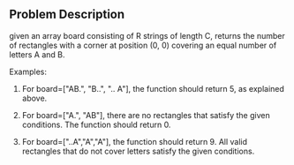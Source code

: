## Problem Description

given an array board consisting of R strings of length C, returns the number of rectangles with a corner at position (0, 0) covering an equal number of letters A and B.

Examples:

1. For board=["AB.", "B..", ".. A"], the function should return 5, as explained above.

2. For board=["A.", "AB"], there are no rectangles that satisfy the given conditions. The function should return 0.

3. For board=["..A","A","A"], the function should return 9. All valid rectangles that do not cover letters satisfy the given conditions.
